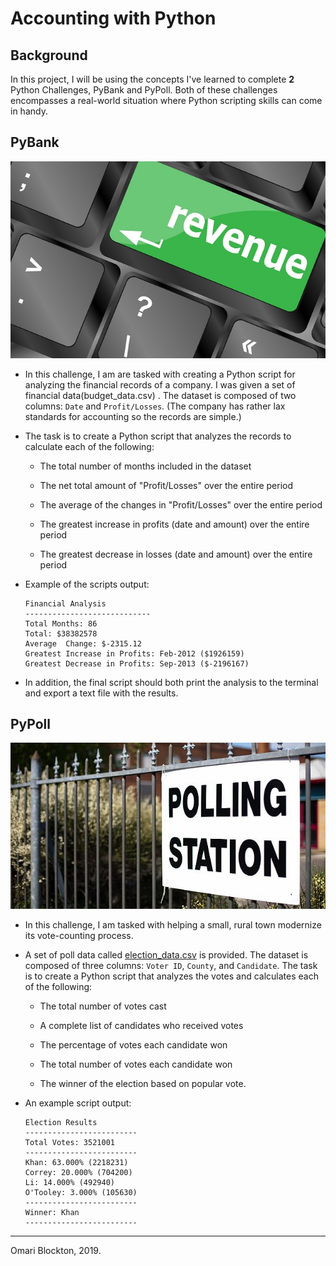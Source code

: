 # Accounting with Python

## Background

In this project, I will be using the concepts I've learned to complete **2** Python Challenges, PyBank and PyPoll.
Both of these challenges encompasses a real-world situation where Python scripting skills can come in handy. 

## PyBank

![Revenue](Images/revenue-per-lead.jpg)

* In this challenge, I am are tasked with creating a Python script for analyzing the financial records of a company. I was given a set of financial data(budget_data.csv) . The dataset is composed of two columns: `Date` and `Profit/Losses`. (The company has rather lax standards for accounting so the records are simple.)

* The task is to create a Python script that analyzes the records to calculate each of the following:

  * The total number of months included in the dataset

  * The net total amount of "Profit/Losses" over the entire period

  * The average of the changes in "Profit/Losses" over the entire period

  * The greatest increase in profits (date and amount) over the entire period

  * The greatest decrease in losses (date and amount) over the entire period

* Example of the scripts output:

  ```text
  Financial Analysis
  ----------------------------
  Total Months: 86
  Total: $38382578
  Average  Change: $-2315.12
  Greatest Increase in Profits: Feb-2012 ($1926159)
  Greatest Decrease in Profits: Sep-2013 ($-2196167)
  ```

* In addition, the final script should both print the analysis to the terminal and export a text file with the results.

## PyPoll

![Vote-Counting](Images/Vote_counting.jpg)

* In this challenge, I am tasked with helping a small, rural town modernize its vote-counting process.

* A set of poll data called [election_data.csv](election_data.csv) is provided. The dataset is composed of three columns: `Voter ID`, `County`, and `Candidate`. The task is to create a Python script that analyzes the votes and calculates each of the following:

  * The total number of votes cast

  * A complete list of candidates who received votes

  * The percentage of votes each candidate won

  * The total number of votes each candidate won

  * The winner of the election based on popular vote.

* An example script output:

  ```text
  Election Results
  -------------------------
  Total Votes: 3521001
  -------------------------
  Khan: 63.000% (2218231)
  Correy: 20.000% (704200)
  Li: 14.000% (492940)
  O'Tooley: 3.000% (105630)
  -------------------------
  Winner: Khan
  -------------------------
  ```

- - -

Omari Blockton, 2019.
